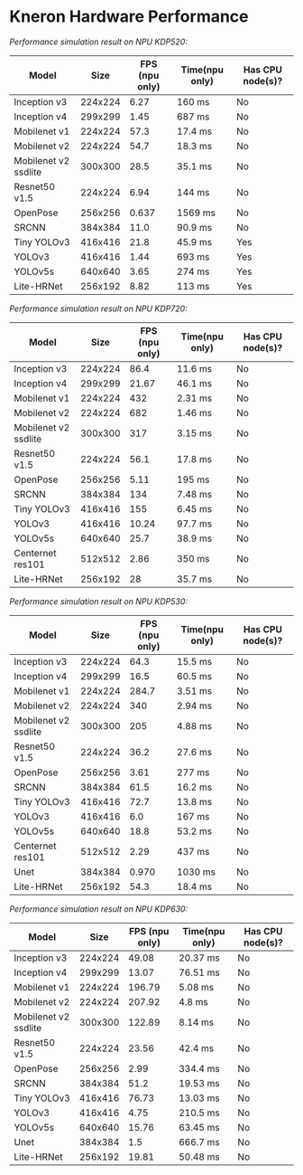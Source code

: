 # Kneron Hardware Performance

 *Performance simulation result on NPU KDP520:*

| Model                | Size    | FPS (npu only) | Time(npu only) | Has CPU node(s)? |
| -------------------- | ------- | -------------- | -------------- | ---------------- |
| Inception v3         | 224x224 |    6.27        | 160 ms         |        No        |
| Inception v4         | 299x299 |    1.45        | 687 ms         |        No        |
| Mobilenet v1         | 224x224 |    57.3        | 17.4 ms        |        No        |
| Mobilenet v2         | 224x224 |    54.7        | 18.3 ms        |        No        |
| Mobilenet v2 ssdlite | 300x300 |    28.5        | 35.1 ms        |        No        |
| Resnet50 v1.5        | 224x224 |    6.94        | 144 ms         |        No        |
| OpenPose             | 256x256 |    0.637       | 1569 ms        |        No        |
| SRCNN                | 384x384 |    11.0        | 90.9 ms        |        No        |
| Tiny YOLOv3          | 416x416 |    21.8        | 45.9 ms        |        Yes       |
| YOLOv3               | 416x416 |    1.44        | 693 ms         |        Yes       |
| YOLOv5s              | 640x640 |    3.65        | 274 ms         |        Yes       |
| Lite-HRNet           | 256x192 |    8.82        | 113 ms         |        Yes       |

*Performance simulation result on NPU KDP720:*

| Model                | Size    | FPS (npu only) | Time(npu only) | Has CPU node(s)? |
| -------------------- | ------- | -------------- | -------------- | ---------------- |
| Inception v3         | 224x224 |    86.4        | 11.6 ms        |        No        |
| Inception v4         | 299x299 |    21.67       | 46.1 ms        |        No        |
| Mobilenet v1         | 224x224 |    432         | 2.31 ms        |        No        |
| Mobilenet v2         | 224x224 |    682         | 1.46 ms        |        No        |
| Mobilenet v2 ssdlite | 300x300 |    317         | 3.15 ms        |        No        |
| Resnet50 v1.5        | 224x224 |    56.1        | 17.8 ms        |        No        |
| OpenPose             | 256x256 |    5.11        | 195 ms         |        No        |
| SRCNN                | 384x384 |    134         | 7.48 ms        |        No        |
| Tiny YOLOv3          | 416x416 |    155         | 6.45 ms        |        No        |
| YOLOv3               | 416x416 |    10.24       | 97.7 ms        |        No        |
| YOLOv5s              | 640x640 |    25.7        | 38.9 ms        |        No        |
| Centernet res101     | 512x512 |    2.86        | 350 ms         |        No        |
| Lite-HRNet           | 256x192 |    28          | 35.7 ms        |        No        |

*Performance simulation result on NPU KDP530:*

| Model                | Size    | FPS (npu only) | Time(npu only) | Has CPU node(s)? |
| -------------------- | ------- | -------------- | -------------- | ---------------- |
| Inception v3         | 224x224 |    64.3        | 15.5 ms        |        No        |
| Inception v4         | 299x299 |    16.5        | 60.5 ms        |        No        |
| Mobilenet v1         | 224x224 |    284.7       | 3.51 ms        |        No        |
| Mobilenet v2         | 224x224 |    340         | 2.94 ms        |        No        |
| Mobilenet v2 ssdlite | 300x300 |    205         | 4.88 ms        |        No        |
| Resnet50 v1.5        | 224x224 |    36.2        | 27.6 ms        |        No        |
| OpenPose             | 256x256 |    3.61        | 277 ms         |        No        |
| SRCNN                | 384x384 |    61.5        | 16.2 ms        |        No        |
| Tiny YOLOv3          | 416x416 |    72.7        | 13.8 ms        |        No        |
| YOLOv3               | 416x416 |    6.0         | 167 ms         |        No        |
| YOLOv5s              | 640x640 |    18.8        | 53.2 ms        |        No        |
| Centernet res101     | 512x512 |    2.29        | 437 ms         |        No        |
| Unet                 | 384x384 |    0.970       | 1030 ms        |        No        |
| Lite-HRNet           | 256x192 |    54.3        | 18.4 ms        |       No         |

*Performance simulation result on NPU KDP630:*

| Model                | Size    | FPS (npu only) | Time(npu only) | Has CPU node(s)? |
| -------------------- | ------- | -------------- | -------------- | ---------------- |
| Inception v3         | 224x224 |    49.08       | 20.37 ms       |        No        |
| Inception v4         | 299x299 |    13.07       | 76.51 ms       |        No        |
| Mobilenet v1         | 224x224 |    196.79      | 5.08 ms        |        No        |
| Mobilenet v2         | 224x224 |    207.92      | 4.8  ms        |        No        |
| Mobilenet v2 ssdlite | 300x300 |    122.89      | 8.14 ms        |        No        |
| Resnet50 v1.5        | 224x224 |    23.56       | 42.4 ms        |        No        |
| OpenPose             | 256x256 |    2.99        | 334.4 ms       |        No        |
| SRCNN                | 384x384 |    51.2        | 19.53 ms       |        No        |
| Tiny YOLOv3          | 416x416 |    76.73       | 13.03 ms       |        No        |
| YOLOv3               | 416x416 |    4.75        | 210.5 ms       |        No        |
| YOLOv5s              | 640x640 |    15.76       | 63.45 ms       |        No        |
| Unet                 | 384x384 |    1.5         | 666.7 ms       |        No        |
| Lite-HRNet           | 256x192 |    19.81       | 50.48 ms       |        No        |



